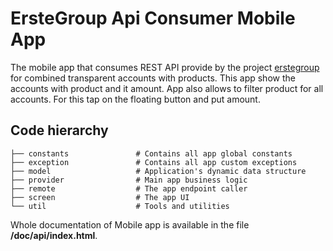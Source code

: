 # ErsteGroup Api Consumer Mobile App

The mobile app that consumes REST API provide by the project [erstegroup](https://github.com/demchiva/erstegroup/tree/master) 
for combined transparent accounts with products. This app show the accounts with product and it amount.
App also allows to filter product for all accounts. For this tap on the floating button and put amount.

## Code hierarchy

    ├── constants               # Contains all app global constants
    ├── exception               # Contains all app custom exceptions
    ├── model                   # Application's dynamic data structure
    ├── provider                # Main app business logic
    ├── remote                  # The app endpoint caller
    ├── screen                  # The app UI
    └── util                    # Tools and utilities

Whole documentation of Mobile app is available in the file **/doc/api/index.html**.
